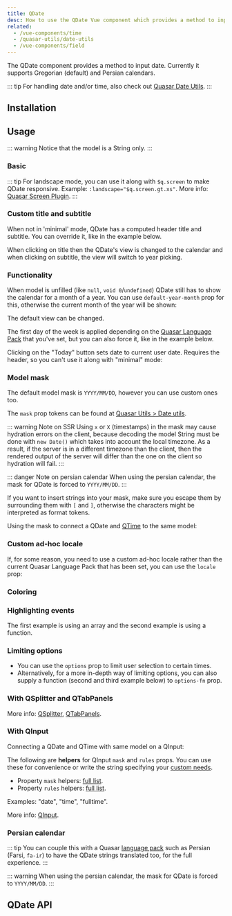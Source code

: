 ```yaml
---
title: QDate
desc: How to use the QDate Vue component which provides a method to input dates from Gregorian or Persian calendars.
related:
  - /vue-components/time
  - /quasar-utils/date-utils
  - /vue-components/field
---
```


The QDate component provides a method to input date. Currently it supports Gregorian (default) and Persian calendars.

::: tip
For handling date and/or time, also check out [Quasar Date Utils](/quasar-utils/date-utils).
:::

## Installation
<doc-installation components="QDate" />

## Usage

::: warning
Notice that the model is a String only.
:::

### Basic

<doc-example title="Basic" file="QDate/Basic" />

::: tip
For landscape mode, you can use it along with `$q.screen` to make QDate responsive. Example: `:landscape="$q.screen.gt.xs"`. More info: [Quasar Screen Plugin](/options/screen-plugin).
:::

<doc-example title="Landscape" file="QDate/Landscape" />

### Custom title and subtitle

When not in 'minimal' mode, QDate has a computed header title and subtitle. You can override it, like in the example below.

When clicking on title then the QDate's view is changed to the calendar and when clicking on subtitle, the view will switch to year picking.

<doc-example title="Custom title and subtitle" file="QDate/CustomTitleSubtitle" />

### Functionality

When model is unfilled (like `null`, `void 0`/`undefined`) QDate still has to show the calendar for a month of a year. You can use `default-year-month` prop for this, otherwise the current month of the year will be shown:

<doc-example title="Default year month" file="QDate/DefaultYearMonth" />

The default view can be changed.

<doc-example title="Default view" file="QDate/DefaultView" />

The first day of the week is applied depending on the [Quasar Language Pack](/options/quasar-language-packs) that you've set, but you can also force it, like in the example below.

<doc-example title="First day of week" file="QDate/FirstDayOfWeek" />

Clicking on the "Today" button sets date to current user date. Requires the header, so you can't use it along with "minimal" mode:

<doc-example title="Today button" file="QDate/TodayBtn" />

<doc-example title="Disable and readonly" file="QDate/DisableReadonly" />

### Model mask

The default model mask is `YYYY/MM/DD`, however you can use custom ones too.

The `mask` prop tokens can be found at [Quasar Utils > Date utils](/quasar-utils/date-utils#Format-for-display).

::: warning Note on SSR
Using `x` or `X` (timestamps) in the mask may cause hydration errors on the client, because decoding the model String must be done with `new Date()` which takes into account the local timezone. As a result, if the server is in a different timezone than the client, then the rendered output of the server will differ than the one on the client so hydration will fail.
:::

::: danger Note on persian calendar
When using the persian calendar, the mask for QDate is forced to `YYYY/MM/DD`.
:::

<doc-example title="Simple mask" file="QDate/MaskSimple" />

If you want to insert strings into your mask, make sure you escape them by surrounding them with `[` and `]`, otherwise the characters might be interpreted as format tokens.

<doc-example title="Mask with escaped characters" file="QDate/MaskEscape" />

Using the mask to connect a QDate and [QTime](/vue-components/time) to the same model:

<doc-example title="QDate and QTime on same model" file="QDate/MaskDateTime" />

### Custom ad-hoc locale

If, for some reason, you need to use a custom ad-hoc locale rather than the current Quasar Language Pack that has been set, you can use the `locale` prop:

<doc-example title="Custom ad-hoc locale" file="QDate/CustomLocale" />

### Coloring

<doc-example title="Coloring" file="QDate/Color" />

<doc-example title="Dark" file="QDate/Dark" dark />

### Highlighting events

The first example is using an array and the second example is using a function.

<doc-example title="Events" file="QDate/Events" />

<doc-example title="Event color" file="QDate/EventColor" />

### Limiting options

* You can use the `options` prop to limit user selection to certain times.
* Alternatively, for a more in-depth way of limiting options, you can also supply a function (second and third example below) to `options-fn` prop.

<doc-example title="Options" file="QDate/Options" />

### With QSplitter and QTabPanels
<doc-example title="With QSplitter and QTabPanels" file="QDate/Splitter" />

More info: [QSplitter](/vue-components/splitter), [QTabPanels](/vue-components/tab-panels).

### With QInput

<doc-example title="With QInput" file="QDate/Input" />

Connecting a QDate and QTime with same model on a QInput:

<doc-example title="QDate and QTime with QInput" file="QDate/InputFull" />

The following are **helpers** for QInput `mask` and `rules` props. You can use these for convenience or write the string specifying your [custom needs](/vue-components/input#Mask).

* Property `mask` helpers: [full list](https://github.com/quasarframework/quasar/blob/dev/ui/src/mixins/mask.js#L2).
* Property `rules` helpers: [full list](https://github.com/quasarframework/quasar/blob/dev/ui/src/utils/patterns.js).

Examples: "date", "time", "fulltime".

More info: [QInput](/vue-components/input).

### Persian calendar
::: tip
You can couple this with a Quasar [language pack](/options/quasar-language-packs) such as Persian (Farsi, `fa-ir`) to have the QDate strings translated too, for the full experience.
:::

::: warning
When using the persian calendar, the mask for QDate is forced to `YYYY/MM/DD`.
:::

<q-btn type="a" href="https://codepen.io/rstoenescu/pen/wOGpZg" target="_blank" label="See example" icon-right="launch" color="primary" />

## QDate API
<doc-api file="QDate" />
